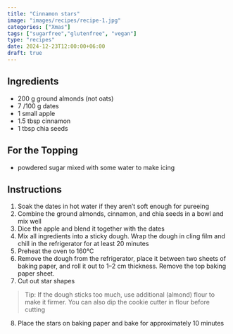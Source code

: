 ```yaml
---
title: "Cinnamon stars"
image: "images/recipes/recipe-1.jpg"
categories: ["Xmas"]
tags: ["sugarfree","glutenfree", "vegan"]
type: "recipes"
date: 2024-12-23T12:00:00+06:00
draft: true
---
```


## Ingredients

- 200 g ground almonds (not oats)
- 7 /100 g dates
- 1 small apple
- 1.5 tbsp cinnamon
- 1 tbsp chia seeds

## For the Topping

- powdered sugar mixed with some water to make icing

## Instructions

1. Soak the dates in hot water if they aren’t soft enough for pureeing
2. Combine the ground almonds, cinnamon, and chia seeds in a bowl and mix well
3. Dice the apple and blend it together with the dates
4. Mix all ingredients into a sticky dough. Wrap the dough in cling film and chill in the refrigerator for at least 20 minutes
5. Preheat the oven to 160°C
6. Remove the dough from the refrigerator, place it between two sheets of baking paper, and roll it out to 1–2 cm thickness. Remove the top baking paper sheet.
7. Cut out star shapes

> Tip: If the dough sticks too much, use additional (almond) flour to make it firmer. You can also dip the cookie cutter in flour before cutting

8. Place the stars on baking paper and bake for approximately 10 minutes

